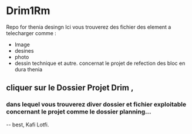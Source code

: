 # Drim1Rm
Repo for thenia desingn
Ici vous trouverez des fichier des element a telecharger comme : 
- Image
- desines 
- photo
- dessin technique
et autre.
concernat le projet de refection des bloc en dura thenia 

## cliquer sur le Dossier Projet Drim ,
### dans lequel vous trouverez diver dossier et fichier exploitable concernant le projet comme le dossier planning...  
-- best, Kafi Lotfi. 
